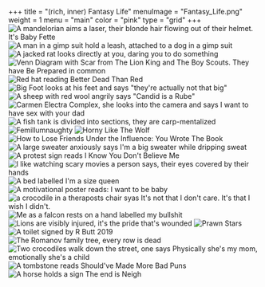 +++
title = "(rich, inner) Fantasy Life"
menuImage = "Fantasy_Life.png"
weight = 1
menu = "main"
color = "pink"
type = "grid"
+++
![A mandelorian aims a laser, their blonde hair flowing out of their helmet. It's Baby Fette](Baby_Fette.jpg)
![A man in a gimp suit hold a leash, attached to a dog in a gimp suit](Baltimore_BDSM.jpg)
![A jacked rat looks directly at you, daring you to do something](Baltimore_rats.jpg)
![Venn Diagram with Scar from The Lion King and The Boy Scouts. They have Be Prepared in common](Be_Prepared.jpg)
![Red hat reading Better Dead Than Red](Better_dead_than_red.jpg)
![Big Foot looks at his feet and says "they're actually not that big"](Big_Feet.jpg)
![A sheep with red wool angrily says "Candid is a Rube"](Candide_is_a_rube.jpg)
![Carmen Electra Complex, she looks into the camera and says I want to have sex with your dad](Carmen_Electra_Complex.jpg)
![A fish tank is divided into sections, they are carp-mentalized](Carp-mentalize.jpg)
![Femillumnaughty](Femillumnaugtyi.jpg)
![Horny Like The Wolf](Horney_like_the_wolf.jpg)
![How to Lose Friends Under the Influence: You Wrote The Book](How_to_lose_friends_under_the_influence.jpg)
![A large sweater anxiously says I'm a big sweater while dripping sweat](I_a_big_sweater.jpg)
![A protest sign reads I Know You Don't Believe Me](I_know_you_don't_believe_me.jpg)
![I like watching scary movies a person says, their eyes covered by their hands](I_like_watching_scary_movies.jpg)
![A bed labelled I'm a size queen](I'm_a_size_queen.jpg)
![A motivational poster reads: I want to be baby](I_want_to_be_baby.jpg)
![a crocodile in a theraposts chair syas It's not that I don't care. It's that I wish I didn't.](I_wish_I_didn't_care.jpg)
![Me as a falcon rests on a hand labelled my bullshit](My_Bullshit.jpg)
![Lions are visibly injured, it's the pride that's wounded](My_pride_is_wounded.jpg)
![Prawn Stars](Prawn_Stars.jpg)
![A toilet signed by R Butt 2019](R_Butt.jpg)
![The Romanov family tree, every row is dead](Romanov_Family_Tree.jpg)
![Two crocodiles walk down the street, one says Physically she's my mom, emotionally she's a child](She's_a_child.jpg)
![A tombstone reads Should've Made More Bad Puns](Shouldve_made_more_bad_puns.jpg)
![A horse holds a sign The end is Neigh](The_end_is_neigh.jpg)